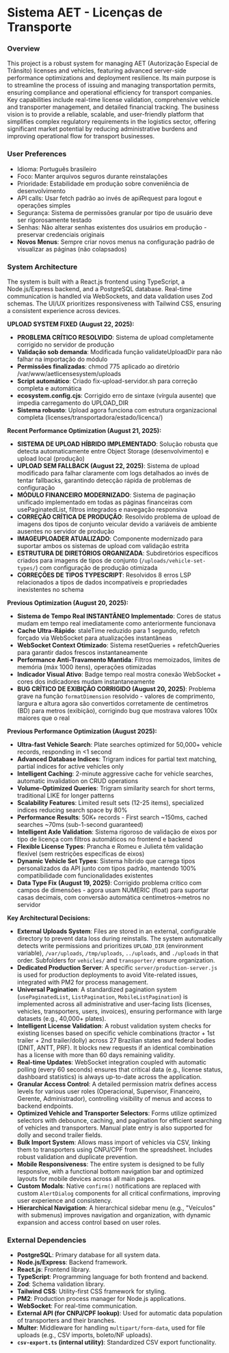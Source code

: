 # Sistema AET - Licenças de Transporte

### Overview
This project is a robust system for managing AET (Autorização Especial de Trânsito) licenses and vehicles, featuring advanced server-side performance optimizations and deployment resilience. Its main purpose is to streamline the process of issuing and managing transportation permits, ensuring compliance and operational efficiency for transport companies. Key capabilities include real-time license validation, comprehensive vehicle and transporter management, and detailed financial tracking. The business vision is to provide a reliable, scalable, and user-friendly platform that simplifies complex regulatory requirements in the logistics sector, offering significant market potential by reducing administrative burdens and improving operational flow for transport businesses.

### User Preferences
- Idioma: Português brasileiro
- Foco: Manter arquivos seguros durante reinstalações
- Prioridade: Estabilidade em produção sobre conveniência de desenvolvimento
- API calls: Usar fetch padrão ao invés de apiRequest para logout e operações simples
- Segurança: Sistema de permissões granular por tipo de usuário deve ser rigorosamente testado
- Senhas: Não alterar senhas existentes dos usuários em produção - preservar credenciais originais
- **Novos Menus**: Sempre criar novos menus na configuração padrão de visualizar as páginas (não colapsados)

### System Architecture
The system is built with a React.js frontend using TypeScript, a Node.js/Express backend, and a PostgreSQL database. Real-time communication is handled via WebSockets, and data validation uses Zod schemas. The UI/UX prioritizes responsiveness with Tailwind CSS, ensuring a consistent experience across devices.

**UPLOAD SYSTEM FIXED (August 22, 2025):**
- **PROBLEMA CRÍTICO RESOLVIDO**: Sistema de upload completamente corrigido no servidor de produção
- **Validação sob demanda**: Modificada função validateUploadDir para não falhar na importação do módulo
- **Permissões finalizadas**: chmod 775 aplicado ao diretório /var/www/aetlicensesystem/uploads
- **Script automático**: Criado fix-upload-servidor.sh para correção completa e automática
- **ecosystem.config.cjs**: Corrigido erro de sintaxe (vírgula ausente) que impedia carregamento do UPLOAD_DIR
- **Sistema robusto**: Upload agora funciona com estrutura organizacional completa (licenses/transportadora/estado/licenca/)

**Recent Performance Optimization (August 21, 2025):**
- **SISTEMA DE UPLOAD HÍBRIDO IMPLEMENTADO**: Solução robusta que detecta automaticamente entre Object Storage (desenvolvimento) e upload local (produção)
- **UPLOAD SEM FALLBACK (August 22, 2025)**: Sistema de upload modificado para falhar claramente com logs detalhados ao invés de tentar fallbacks, garantindo detecção rápida de problemas de configuração
- **MÓDULO FINANCEIRO MODERNIZADO**: Sistema de paginação unificado implementado em todas as páginas financeiras com usePaginatedList, filtros integrados e navegação responsiva
- **CORREÇÃO CRÍTICA DE PRODUÇÃO**: Resolvido problema de upload de imagens dos tipos de conjunto veicular devido a variáveis de ambiente ausentes no servidor de produção
- **IMAGEUPLOADER ATUALIZADO**: Componente modernizado para suportar ambos os sistemas de upload com validação estrita
- **ESTRUTURA DE DIRETÓRIOS ORGANIZADA**: Subdiretórios específicos criados para imagens de tipos de conjunto (`/uploads/vehicle-set-types/`) com configuração de produção otimizada
- **CORREÇÕES DE TIPOS TYPESCRIPT**: Resolvidos 8 erros LSP relacionados a tipos de dados incompatíveis e propriedades inexistentes no schema

**Previous Optimization (August 20, 2025):**
- **Sistema de Tempo Real INSTANTÂNEO Implementado**: Cores de status mudam em tempo real imediatamente como anteriormente funcionava
- **Cache Ultra-Rápido**: staleTime reduzido para 1 segundo, refetch forçado via WebSocket para atualizações instantâneas
- **WebSocket Context Otimizado**: Sistema resetQueries + refetchQueries para garantir dados frescos instantaneamente  
- **Performance Anti-Travamento Mantida**: Filtros memoizados, limites de memória (máx 1000 itens), operações otimizadas
- **Indicador Visual Ativo**: Badge tempo real mostra conexão WebSocket + cores dos indicadores mudam instantaneamente
- **BUG CRÍTICO DE EXIBIÇÃO CORRIGIDO (August 20, 2025)**: Problema grave na função `formatDimension` resolvido - valores de comprimento, largura e altura agora são convertidos corretamente de centímetros (BD) para metros (exibição), corrigindo bug que mostrava valores 100x maiores que o real

**Previous Performance Optimization (August 2025):**
- **Ultra-fast Vehicle Search**: Plate searches optimized for 50,000+ vehicle records, responding in <1 second
- **Advanced Database Indices**: Trigram indices for partial text matching, partial indices for active vehicles only
- **Intelligent Caching**: 2-minute aggressive cache for vehicle searches, automatic invalidation on CRUD operations
- **Volume-Optimized Queries**: Trigram similarity search for short terms, traditional LIKE for longer patterns
- **Scalability Features**: Limited result sets (12-25 items), specialized indices reducing search space by 80%
- **Performance Results**: 50K+ records - First search ~150ms, cached searches ~70ms (sub-1-second guaranteed)
- **Intelligent Axle Validation**: Sistema rigoroso de validação de eixos por tipo de licença com filtros automáticos no frontend e backend
- **Flexible License Types**: Prancha e Romeu e Julieta têm validação flexível (sem restrições específicas de eixos)
- **Dynamic Vehicle Set Types**: Sistema híbrido que carrega tipos personalizados da API junto com tipos padrão, mantendo 100% compatibilidade com funcionalidades existentes
- **Data Type Fix (August 19, 2025)**: Corrigido problema crítico com campos de dimensões - agora usam NUMERIC (float) para suportar casas decimais, com conversão automática centímetros→metros no servidor

**Key Architectural Decisions:**
- **External Uploads System**: Files are stored in an external, configurable directory to prevent data loss during reinstalls. The system automatically detects write permissions and prioritizes `UPLOAD_DIR` (environment variable), `/var/uploads`, `/tmp/uploads`, `../uploads`, and `./uploads` in that order. Subfolders for `vehicles/` and `transporter/` ensure organization.
- **Dedicated Production Server**: A specific `server/production-server.js` is used for production deployments to avoid Vite-related issues, integrated with PM2 for process management.
- **Universal Pagination**: A standardized pagination system (`usePaginatedList`, `ListPagination`, `MobileListPagination`) is implemented across all administrative and user-facing lists (licenses, vehicles, transporters, users, invoices), ensuring performance with large datasets (e.g., 40,000+ plates).
- **Intelligent License Validation**: A robust validation system checks for existing licenses based on specific vehicle combinations (tractor + 1st trailer + 2nd trailer/dolly) across 27 Brazilian states and federal bodies (DNIT, ANTT, PRF). It blocks new requests if an identical combination has a license with more than 60 days remaining validity.
- **Real-time Updates**: WebSocket integration coupled with automatic polling (every 60 seconds) ensures that critical data (e.g., license status, dashboard statistics) is always up-to-date across the application.
- **Granular Access Control**: A detailed permission matrix defines access levels for various user roles (Operacional, Supervisor, Financeiro, Gerente, Administrador), controlling visibility of menus and access to backend endpoints.
- **Optimized Vehicle and Transporter Selectors**: Forms utilize optimized selectors with debounce, caching, and pagination for efficient searching of vehicles and transporters. Manual plate entry is also supported for dolly and second trailer fields.
- **Bulk Import System**: Allows mass import of vehicles via CSV, linking them to transporters using CNPJ/CPF from the spreadsheet. Includes robust validation and duplicate prevention.
- **Mobile Responsiveness**: The entire system is designed to be fully responsive, with a functional bottom navigation bar and optimized layouts for mobile devices across all main pages.
- **Custom Modals**: Native `confirm()` notifications are replaced with custom `AlertDialog` components for all critical confirmations, improving user experience and consistency.
- **Hierarchical Navigation**: A hierarchical sidebar menu (e.g., "Veículos" with submenus) improves navigation and organization, with dynamic expansion and access control based on user roles.

### External Dependencies
- **PostgreSQL**: Primary database for all system data.
- **Node.js/Express**: Backend framework.
- **React.js**: Frontend library.
- **TypeScript**: Programming language for both frontend and backend.
- **Zod**: Schema validation library.
- **Tailwind CSS**: Utility-first CSS framework for styling.
- **PM2**: Production process manager for Node.js applications.
- **WebSocket**: For real-time communication.
- **External API (for CNPJ/CPF lookup)**: Used for automatic data population of transporters and their branches.
- **Multer**: Middleware for handling `multipart/form-data`, used for file uploads (e.g., CSV imports, boleto/NF uploads).
- **`csv-export.ts` (internal utility)**: Standardized CSV export functionality.